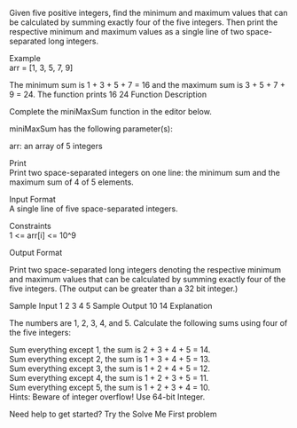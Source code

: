 Given five positive integers, find the minimum and maximum values that can be calculated by summing exactly four of the five integers. Then print the respective minimum and maximum values as a single line of two space-separated long integers.

Example<br>
arr = [1, 3, 5, 7, 9]

The minimum sum is 1 + 3 + 5 + 7 = 16 and the maximum sum is 3 + 5 + 7 + 9 = 24. The function prints
    16 24
Function Description

Complete the miniMaxSum function in the editor below.

miniMaxSum has the following parameter(s):

arr: an array of 5 integers

Print<br>
Print two space-separated integers on one line: the minimum sum and the maximum sum of 4 of 5 elements.

Input Format<br>
A single line of five space-separated integers.

Constraints<br>
1 <= arr[i] <= 10^9

Output Format

Print two space-separated long integers denoting the respective minimum and maximum values that can be calculated by summing exactly four of the five integers. (The output can be greater than a 32 bit integer.)

Sample Input
    1 2 3 4 5
Sample Output
    10 14
Explanation

The numbers are 1, 2, 3, 4, and 5. Calculate the following sums using four of the five integers:

Sum everything except 1, the sum is 2 + 3 + 4 + 5 = 14.<br>
Sum everything except 2, the sum is 1 + 3 + 4 + 5 = 13.<br>
Sum everything except 3, the sum is 1 + 2 + 4 + 5 = 12.<br>
Sum everything except 4, the sum is 1 + 2 + 3 + 5 = 11.<br>
Sum everything except 5, the sum is 1 + 2 + 3 + 4 = 10.<br>
Hints: Beware of integer overflow! Use 64-bit Integer.

Need help to get started? Try the Solve Me First problem